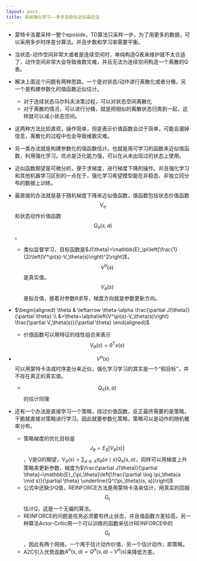 ```yaml
---
layout: post
title: 高级强化学习——多步自助与近似逼近法
---
```

<script src="https://polyfill.io/v3/polyfill.min.js?features=es6"></script>
<script id="MathJax-script" async src="https://cdn.jsdelivr.net/npm/mathjax@3/es5/tex-mml-chtml.js"></script>


* 蒙特卡洛要采样一整个eposide，TD算法只采样一步，为了用更多的数据，可以采用多步时序差分算法。并且步数和学习率需要平衡。
* 当状态-动作空间非常大或者是连续空间时，单纯构造Q表来维护就不太合适了，动作空间非常大会导致维数灾难，并且无法为连续空间构造一个离散的Q表。
* 解决上面这个问题有两种思路，一个是对状态/动作进行离散化或者分桶，另一个是构建参数化的值函数近似估计。
  * 对于连续状态马尔科夫决策过程，可以对状态空间离散化
  * 对于离散的情况，可以进行分桶，就是把相似的离散状态归类到一起，这样就可以减小状态空间。
* 这两种方法比较直观，操作简单，但是表示价值函数会过于简单，可能会漏掉信息，离散化的过程中也会导致维数灾难。



* 另一类办法就是构建参数化的值函数估计。也就是用可学习的函数来近似值函数，利用强化学习。优点是泛化能力强，可以在从未出现过的状态上使用。

* 近似函数期望是可微分的，便于求梯度，进行梯度下降的操作。并且强化学习和其他机器学习区别的一点在于，强化学习希望模型能在非稳态、非独立同分布的数据上训练。

* 最直接的办法就是基于随机梯度下降来近似值函数，值函数包括状态价值函数$$V_{\pi}$$和状态动作价值函数$$Q_{\pi}(s,a)$$。

  * 类似监督学习，目标函数是$J(\theta)=\mathbb{E}_\pi\left[\frac{1}{2}\left(V^\pi(s)-V_\theta(s)\right)^2\right]$，$$V^\pi(s)$$是真实值。$$V_\theta(s)$$是拟合值，接着对参数θ求导，梯度方向就是参数更新方向。
* $\begin{aligned} \theta & \leftarrow \theta-\alpha \frac{\partial J(\theta)}{\partial \theta} \\ &=\theta+\alpha\left(V^\pi(s)-V_\theta(s)\right) \frac{\partial V_\theta(s)}{\partial \theta} \end{aligned}$
  * 价值函数可以用特征的线性组合来表示$$ V_\theta(s)=\theta^{\mathrm{T}} x(s)$$
* $$V^\pi(s)$$可以用蒙特卡洛或时序差分来近似，强化学习学习的其实是一个“假目标”，并不存在真正的真实值。
  * $$Q_{\pi}(s,a)$$的估计同理

* 还有一个办法是直接学习一个策略，绕过价值函数，反正最终需要的是策略，干脆就直接对策略进行学习。因此就要参数化策略，策略可以是动作的随机概率分布。

  * 策略梯度的优化目标是$$J_\theta=E_S\left[V_\theta(s)\right]$$，V是Q的期望，$V_\theta(s)=\sum_{a \in A} \pi_\theta(a \mid s) Q_\pi(\mathrm{s}, a)$，同样可以用梯度上升策略来更新参数，梯度为$\frac{\partial J(\theta)}{\partial \theta}=\mathbb{E}_{\pi_\theta}\left[\frac{\partial \log \pi_\theta(a \mid s)}{\partial \theta} \underline{Q^{\pi_\theta}(s, a)}\right]$
  * 公式中还缺少Q值，REINFORCE方法是用蒙特卡洛来估计，用真实的回报$$G_t$$估计Q，这是一个无偏的算法。
  * REINFORCE的问题是任务必须要有终止状态，并且值函数方差较高，另一种算法Actor-Critic用一个可以训练的函数来估计REINFORCE中的$$G_t$$，因此有两个网络，一个用于估计动作价值，另一个估计动作，即策略。
  * A2C引入优势函数$A^\pi(s, a)=Q^\pi(s, a)-V^\pi(s)$来降低方差。

